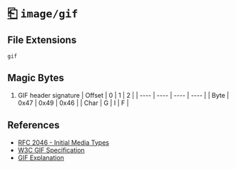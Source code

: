 # [⎗](../README.md) `image/gif`

## File Extensions

`gif`

## Magic Bytes

1. GIF header signature
   | Offset | 0 | 1 | 2 |
   | ---- | ---- | ---- | ---- |
   | Byte | 0x47 | 0x49 | 0x46 |
   | Char | G | I | F |

## References

- [RFC 2046 - Initial Media Types](https://datatracker.ietf.org/doc/html/rfc2046#section-3)
- [W3C GIF Specification](https://www.w3.org/Graphics/GIF/spec-gif89a.txt)
- [GIF Explanation](https://giflib.sourceforge.net/whatsinagif/bits_and_bytes.html)

